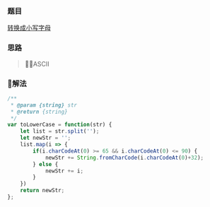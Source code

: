 ### 题目

[转换成小写字母](https://leetcode-cn.com/problems/to-lower-case/description/)

### 思路

> ASCII

### 解法

```js
/**
 * @param {string} str
 * @return {string}
 */
var toLowerCase = function(str) {
    let list = str.split('');
    let newStr = '';
    list.map(i => {
        if(i.charCodeAt(0) >= 65 && i.charCodeAt(0) <= 90) {
            newStr += String.fromCharCode(i.charCodeAt(0)+32);
        } else {
            newStr += i;
        }
    })
    return newStr;
};
```
